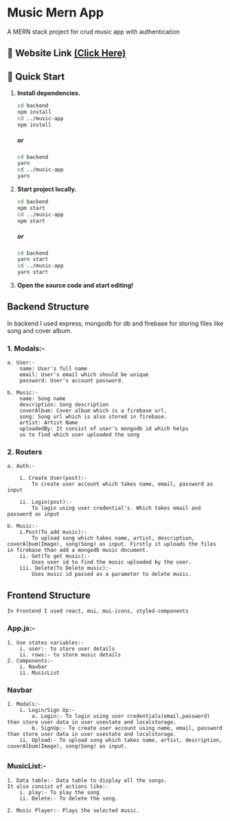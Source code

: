 
# Music Mern App

A MERN stack project for crud music app with authentication

##  🔗 Website Link [(Click Here)](https://audiofy-music-player-site.netlify.app/)


## 🚀 Quick Start

1. **Install dependencies.**

   ```bash
   cd backend
   npm install
   cd ../music-app
   npm install
   ```
   ##### or
    ```bash
   cd backend
   yarn
   cd ../music-app
   yarn 
   ```
   

1. **Start project locally.**

   ```bash
   cd backend
   npm start
   cd ../music-app
   npm start
   ```
   ##### or
    ```bash
   cd backend
   yarn start
   cd ../music-app
   yarn start
   ```
1. **Open the source code and start editing!**




 

## Backend Structure
In backend I used express, mongodb for db and firebase for storing files like song and cover album.
 
### 1. Modals:-
    
    a. User:-
        name: User's full name
        email: User's email which should be unique
        password: User's account password.

    b. Music:-
        name: Song name
        description: Song description
        coverAlbum: Cover album which is a firebase url.
        song: Song url which is also stored in firebase.
        artist: Artist Name
        uploadedBy: It consist of user's mongodb id which helps 
        us to find which user uploaded the song   
    
### 2. Routers
    
    a. Auth:-
        
        i. Create User(post):-
            To create user account which takes name, email, password as input
        
        ii. Login(post):-
            To login using user credential's. Which takes email and password as input
    
    b. Music:-
        i.Post(To add music):-
            To upload song which takes name, artist, description, coverAlbum(Image), song(Song) as input. Firstly it uploads the files in firebase than add a mongodb music document.
        ii. Get(To get music):-
            Uses user id to find the music uploaded by the user.
        iii. Delete(To Delete music):-
            Uses music id passed as a parameter to delete music.


## Frontend Structure
    In Frontend I used react, mui, mui-icons, styled-components

### App.js:-
    1. Use states variables:-
        i. user:- to store user details
        ii. rows:- to store music details
    2. Components:-
        i. Navbar
        ii. MusicList

### Navbar
    1. Modals:-
        i. Login/Sign Up:-
            a. Login:- To login using user credentials(email,password) than store user data in user usestate and localstorage.
            b. SignUp:- To create user account using name, email, password than store user data in user usestate and localstorage.
        ii. Upload:- To upload song which takes name, artist, description, coverAlbum(Image), song(Song) as input.
##  

### MusicList:-
    1. Data table:- Data table to display all the songs.
    It also consist of actions like:-
        i. play:- To play the song
        ii. Delete:- To delete the song.

    2. Music Player:- Plays the selected music.





